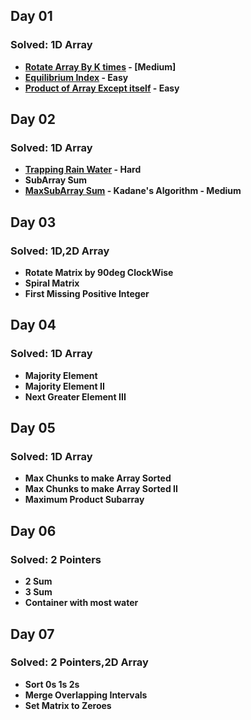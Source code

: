 ## Day 01

### Solved: 1D Array

 - **[Rotate Array By K times](https://leetcode.com/problems/rotate-array/description/) - \[Medium\]**
 - **[Equilibrium Index](https://leetcode.com/problems/find-pivot-index/description/) - Easy**
 - **[Product of Array Except itself](https://leetcode.com/problems/product-of-array-except-self/description/) - Easy**

## Day 02

### Solved: 1D Array

 - **[Trapping Rain Water](https://leetcode.com/problems/trapping-rain-water/description/) - Hard**
 - **SubArray Sum**
 - **[MaxSubArray Sum](https://leetcode.com/problems/maximum-subarray/description/) - Kadane's Algorithm - Medium**

## Day 03

### Solved: 1D,2D Array

 - **Rotate Matrix by 90deg ClockWise**
 - **Spiral Matrix**
 - **First Missing Positive Integer**

## Day 04

### Solved: 1D Array

 - **Majority Element**
 - **Majority Element II**
 - **Next Greater Element III**

## Day 05

### Solved: 1D Array

 - **Max Chunks to make Array Sorted**
 - **Max Chunks to make Array Sorted II**
 - **Maximum Product Subarray**

## Day 06

### Solved: 2 Pointers

 - **2 Sum**
 - **3 Sum**
 - **Container with most water**

## Day 07

### Solved: 2 Pointers,2D Array

 - **Sort 0s 1s 2s**
 - **Merge Overlapping Intervals**
 - **Set Matrix to Zeroes**

